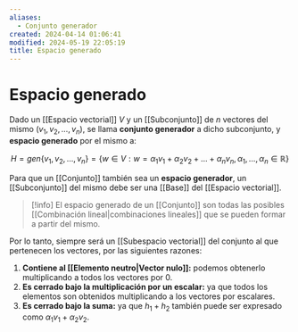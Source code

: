 ```yaml
---
aliases:
  - Conjunto generador
created: 2024-04-14 01:06:41
modified: 2024-05-19 22:05:19
title: Espacio generado
---
```


# Espacio generado

Dado un [[Espacio vectorial]] $V$ y un [[Subconjunto]] de $n$ vectores del mismo ($v_1, v_2, \ldots, v_n$), se llama **conjunto generador** a dicho subconjunto, y **espacio generado** por el mismo a: 

$$H=gen\{v_1, v_2, \ldots, v_n\} = \{w \in V: w=\alpha_1 v_1 + \alpha_2 v_2 + \ldots + \alpha_n v_n, \alpha_1,\ldots ,\alpha_n \in \mathbb{R}\}$$

Para que un [[Conjunto]] también sea un **espacio generador**, un [[Subconjunto]] del mismo debe ser una [[Base]] del [[Espacio vectorial]].

>[!info]
>El espacio generado de un [[Conjunto]] son todas las posibles [[Combinación lineal|combinaciones lineales]] que se pueden formar a partir del mismo.

 Por lo tanto, siempre será un [[Subespacio vectorial]] del conjunto al que pertenecen los vectores, por las siguientes razones:

 1. **Contiene al [[Elemento neutro|Vector nulo]]:** podemos obtenerlo multiplicando a todos los vectores por $0$.
 2. **Es cerrado bajo la multiplicación por un escalar:** ya que todos los elementos son obtenidos multiplicando a los vectores por escalares.
 3. **Es cerrado bajo la suma:** ya que $h_1 + h_2$ también puede ser expresado como $\alpha_1 v_1 + \alpha_2 v_2$.
